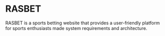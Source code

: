 # RASBET
RASBET is a sports betting website that provides a user-friendly platform for sports enthusiasts made system requirements and architecture.